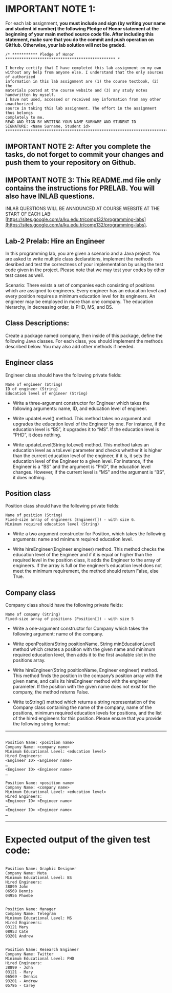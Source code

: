 # IMPORTANT NOTE 1:
For each lab assignment, **you must include and sign (by writing your name and student id number) the following Pledge of Honor statement at the beginning of your main method source code file. After including this statement, make sure that you do the commit and push operation on GitHub. Otherwise, your lab solution will not be graded.**
```
/* *********** Pledge of Honor ************************************************ *

I hereby certify that I have completed this lab assignment on my own
without any help from anyone else. I understand that the only sources of authorized
information in this lab assignment are (1) the course textbook, (2) the
materials posted at the course website and (3) any study notes handwritten by myself.
I have not used, accessed or received any information from any other unauthorized
source in taking this lab assignment. The effort in the assignment thus belongs
completely to me.
READ AND SIGN BY WRITING YOUR NAME SURNAME AND STUDENT ID
SIGNATURE: <Name Surname, Student id>
********************************************************************************/
```

## IMPORTANT NOTE 2: After you complete the tasks, do not forget to commit your changes and push them to your repository on Github.

## IMPORTANT NOTE 3: This README.md file only contains the instructions for PRELAB. You will also have INLAB questions.

INLAB QUESTIONS WILL BE ANNOUNCED AT COURSE WEBSITE AT THE START OF EACH LAB: [https://sites.google.com/a/ku.edu.tr/comp132/programming-labs](https://sites.google.com/a/ku.edu.tr/comp132/programming-labs).

## Lab-2 Prelab: Hire an Engineer

In this programming lab, you are given a scenario and a Java project. You are asked to write multiple class declarations, implement the methods desribed and test the correctness of your implementation by using the test code given in the project. Please note that we may test your codes by other test cases as well.


Scenario: There exists a set of companies each consisting of positions which are assigned to engineers. Every engineer has an education level and every position requires a minimum education level for its engineers. An engineer may be employed in more than one company. The education hierarchy, in decreasing order, is PHD, MS, and BS.



## Class Descriptions:

Create a package named company, then inside of this package, define the following Java classes. For each class, you should implement the methods described below. You may also add other methods if needed.

## Engineer class

Engineer class should have the following private fields: 

```
Name of engineer (String)
ID of engineer (String)
Education level of engineer (String)
```


- Write a three-argument constructor for Engineer which takes the following arguments: name, ID, and education level of engineer.
               
- Write updateLevel() method. This method takes no argument and upgrades the education level of the Engineer by one. For instance, if the education level is “BS”, it upgrades it to “MS”. If the education level is “PHD”, it does nothing. 

- Write updateLevel(String toLevel) method. This method takes an education level as a toLevel parameter and checks whether it is higher than the current education level of the engineer, if it is, it sets the education level of the Engineer to a given level. For instance, if the Engineer is a “BS” and the argument is “PhD”, the education level changes. However, if  the current level is “MS” and the argument is “BS”, it does nothing.




## Position class

Position class should have the following private fields:

```
Name of position (String)
Fixed-size array of engineers (Engineer[]) - with size 6.
Minimum required education level (String)
```


- Write a two argument constructor for Position, which takes the following arguments: name and minimum required education level. 

- Write hireEngineer(Engineer engineer) method. This method checks the education level of the Engineer and if it is equal or higher than the required level in the position class, it adds the Engineer to the array of engineers. If the array is full or the engineer’s education level does not meet the minimum requirement, the method should return False, else True. 


## Company class

Company class should have the following private fields:
```
Name of company (String)
Fixed-size array of positions (Position[]) - with size 5
```

- Write a one-argument constructor for Company which takes the following argument:  name of the company.

- Write openPosition(String positionName, String minEducationLevel) method which creates a position with the given name and minimum required education level, then adds it to the first available slot in the positions array.

- Write hireEngineer(String positionName, Engineer engineer) method. This method finds the position in the company’s position array with the given name, and calls its hireEngineer method with the engineer parameter. If the position with the given name does not exist for the company, the method returns False.

- Write toString() method which returns a string representation of the Company class containing the name of the company, name of the positions, minimum required education levels for positions, and the list of the hired engineers for this position. Please ensure that you provide the following string format:



--------------------------------------------------------------------------------------------------------
```

Position Name: <position name>
Company Name: <company name>
Minimum Educational Level: <education level>
Hired Engineers:
<Engineer ID> <Engineer name>
…
<Engineer ID> <Engineer name>
…

Position Name: <position name>
Company Name: <company name>
Minimum Educational Level: <education level>
Hired Engineers:
<Engineer ID> <Engineer name>
…
<Engineer ID> <Engineer name>
…
```
--------------------------------------------------------------------------------------------------------









# Expected output of the given test code:


```

Position Name: Graphic Designer
Company Name: Meta
Minimum Educational Level: BS
Hired Engineers:
38899 John
06569 Dennis
04956 Phoebe


Position Name: Manager
Company Name: Telegram
Minimum Educational Level: MS
Hired Engineers:
03121 Mary
08953 Cate
93201 Andrew


Position Name: Research Engineer
Company Name: Twitter
Minimum Educational Level: PHD
Hired Engineers:
38899 - John
03121 - Mary
06569 - Dennis
93201 - Andrew
05786 - Carey

```



